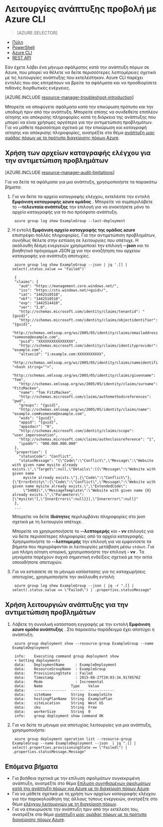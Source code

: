 <properties
   pageTitle="Προβολή λειτουργίες ανάπτυξης με Azure CLI | Microsoft Azure"
   description="Περιγράφει τον τρόπο χρήσης του Azure CLI για τον εντοπισμό θέματα από διαχειριστή πόρων ανάπτυξης."
   services="azure-resource-manager,virtual-machines"
   documentationCenter=""
   tags="top-support-issue"
   authors="tfitzmac"
   manager="timlt"
   editor="tysonn"/>

<tags
   ms.service="azure-resource-manager"
   ms.devlang="na"
   ms.topic="article"
   ms.tgt_pltfrm="vm-multiple"
   ms.workload="infrastructure"
   ms.date="08/15/2016"
   ms.author="tomfitz"/>

# <a name="view-deployment-operations-with-azure-cli"></a>Λειτουργίες ανάπτυξης προβολή με Azure CLI

> [AZURE.SELECTOR]
- [Πύλη](resource-manager-troubleshoot-deployments-portal.md)
- [PowerShell](resource-manager-troubleshoot-deployments-powershell.md)
- [Azure CLI](resource-manager-troubleshoot-deployments-cli.md)
- [REST API](resource-manager-troubleshoot-deployments-rest.md)

Εάν έχετε λάβει ένα μήνυμα σφάλματος κατά την ανάπτυξη πόρων σε Azure, που μπορεί να θέλετε να δείτε περισσότερες λεπτομέρειες σχετικά με τις λειτουργίες ανάπτυξης που εκτελέστηκαν. Azure CLI παρέχει εντολές που σας επιτρέπουν να βρείτε τα σφάλματα και να προσδιορίσετε πιθανές διορθωτικές ενέργειες.

[AZURE.INCLUDE [resource-manager-troubleshoot-introduction](../includes/resource-manager-troubleshoot-introduction.md)]

Μπορείτε να αποφύγετε σφάλματα κατά την επικύρωση πρότυπο και την υποδομή πριν από την ανάπτυξη. Μπορείτε επίσης να συνδεθείτε επιπλέον αίτησης και απόκρισης πληροφορίες κατά τη διάρκεια της ανάπτυξης που μπορεί να είναι χρήσιμες αργότερα για την αντιμετώπιση προβλημάτων. Για να μάθετε περισσότερα σχετικά με την επικύρωση και καταγραφή αίτησης και απόκρισης πληροφορίες, ανατρέξτε στο θέμα [ανάπτυξη μιας ομάδας πόρων με το πρότυπο διαχείρισης πόρων Azure](resource-group-template-deploy-cli.md).

## <a name="use-audit-logs-to-troubleshoot"></a>Χρήση των αρχείων καταγραφής ελέγχου για την αντιμετώπιση προβλημάτων

[AZURE.INCLUDE [resource-manager-audit-limitations](../includes/resource-manager-audit-limitations.md)]

Για να δείτε τα σφάλματα για μια ανάπτυξη, χρησιμοποιήστε τα παρακάτω βήματα:

1. Για να δείτε τα αρχεία καταγραφής ελέγχου, εκτελέστε την εντολή **Εμφάνιση καταγραφής azure ομάδας** . Μπορείτε να συμπεριλάβετε το **--τελευταία ανάπτυξης** την επιλογή για να ανακτήσετε μόνο το αρχείο καταγραφής για το πιο πρόσφατο ανάπτυξη.

        azure group log show ExampleGroup --last-deployment

2. Η εντολή **Εμφάνιση αρχείο καταγραφής της ομάδας azure** επιστρέφει πολλές πληροφορίες. Για την αντιμετώπιση προβλημάτων, συνήθως θέλετε στην εστίαση σε λειτουργίες που απέτυχε. Η ακόλουθη δέσμη ενεργειών χρησιμοποιεί την επιλογή **--json** και το βοηθητικό πρόγραμμα JSON [jq](https://stedolan.github.io/jq/) για την αναζήτηση του αρχείου καταγραφής για ανάπτυξη αποτυχίες.

        azure group log show ExampleGroup --json | jq '.[] | select(.status.value == "Failed")'
        
        {
        "claims": {
          "aud": "https://management.core.windows.net/",
          "iss": "https://sts.windows.net/<guid>/",
          "iat": "1442510510",
          "nbf": "1442510510",
          "exp": "1442514410",
          "ver": "1.0",
          "http://schemas.microsoft.com/identity/claims/tenantid": "{guid}",
          "http://schemas.microsoft.com/identity/claims/objectidentifier": "{guid}",
          "http://schemas.xmlsoap.org/ws/2005/05/identity/claims/emailaddress": "someone@example.com",
          "puid": "XXXXXXXXXXXXXXXX",
          "http://schemas.microsoft.com/identity/claims/identityprovider": "example.com",
          "altsecid": "1:example.com:XXXXXXXXXXX",
          "http://schemas.xmlsoap.org/ws/2005/05/identity/claims/nameidentifier": "<hash string="">",
          "http://schemas.xmlsoap.org/ws/2005/05/identity/claims/givenname": "Tom",
          "http://schemas.xmlsoap.org/ws/2005/05/identity/claims/surname": "FitzMacken",
          "name": "Tom FitzMacken",
          "http://schemas.microsoft.com/claims/authnmethodsreferences": "pwd",
          "groups": "{guid}",
          "http://schemas.xmlsoap.org/ws/2005/05/identity/claims/name": "example.com#someone@example.com",
          "wids": "{guid}",
          "appid": "{guid}",
          "appidacr": "0",
          "http://schemas.microsoft.com/identity/claims/scope": "user_impersonation",
          "http://schemas.microsoft.com/claims/authnclassreference": "1",
          "ipaddr": "000.000.000.000"
        },
        "properties": {
          "statusCode": "Conflict",
          "statusMessage": "{\"Code\":\"Conflict\",\"Message\":\"Website with given name mysite already exists.\",\"Target\":null,\"Details\":[{\"Message\":\"Website with given name
            mysite already exists.\"},{\"Code\":\"Conflict\"},{\"ErrorEntity\":{\"Code\":\"Conflict\",\"Message\":\"Website with given name mysite already exists.\",\"ExtendedCode\":
            \"54001\",\"MessageTemplate\":\"Website with given name {0} already exists.\",\"Parameters\":[\"mysite\"],\"InnerErrors\":null}}],\"Innererror\":null}"
        },
        ...

    Μπορείτε να δείτε **Ιδιότητες** περιλαμβάνει πληροφορίες στο json σχετικά με τη λειτουργία απέτυχε.

    Μπορείτε να χρησιμοποιήσετε το **--λεπτομερής** και **- vv** επιλογές για να δείτε περισσότερες πληροφορίες από τα αρχεία καταγραφής.  Χρησιμοποιήστε το **--λεπτομερής** την επιλογή για να εμφανίσετε τα βήματα που περιγράφονται οι λειτουργίες μετάβαση μέσω `stdout`. Για μια πλήρη αίτηση ιστορικό, χρησιμοποιήστε την επιλογή **- vv** . Τα μηνύματα παρέχουν συχνά σημαντική ενδείξεις σχετικά με την αιτία οποιαδήποτε αποτυχιών.

3. Για να εστιάσετε σε το μήνυμα κατάστασης για τις καταχωρήσεις αποτυχίας, χρησιμοποιήστε την ακόλουθη εντολή:

        azure group log show ExampleGroup --json | jq -r ".[] | select(.status.value == \"Failed\") | .properties.statusMessage"


## <a name="use-deployment-operations-to-troubleshoot"></a>Χρήση λειτουργιών ανάπτυξης για την αντιμετώπιση προβλημάτων

1. Λάβετε τη συνολική κατάσταση εγγραφής με την εντολή **Εμφάνιση azure ομάδα ανάπτυξης** . Στο παρακάτω παράδειγμα έχει αποτύχει η ανάπτυξη.

        azure group deployment show --resource-group ExampleGroup --name ExampleDeployment
        
        info:    Executing command group deployment show
        + Getting deployments
        data:    DeploymentName     : ExampleDeployment
        data:    ResourceGroupName  : ExampleGroup
        data:    ProvisioningState  : Failed
        data:    Timestamp          : 2015-08-27T20:03:34.9178576Z
        data:    Mode               : Incremental
        data:    Name             Type    Value
        data:    ---------------  ------  ------------
        data:    siteName         String  ExampleSite
        data:    hostingPlanName  String  ExamplePlan
        data:    siteLocation     String  West US
        data:    sku              String  Free
        data:    workerSize       String  0
        info:    group deployment show command OK

2. Για να δείτε το μήνυμα για αποτυχίας λειτουργίες για μια ανάπτυξη, χρησιμοποιήστε:

        azure group deployment operation list --resource-group ExampleGroup --name ExampleDeployment --json  | jq ".[] | select(.properties.provisioningState == \"Failed\") | .properties.statusMessage.Message"


## <a name="next-steps"></a>Επόμενα βήματα

- Για βοήθεια σχετικά με την επίλυση σφαλμάτων συγκεκριμένη ανάπτυξη, ανατρέξτε στο θέμα [Επίλυση συνηθισμένων σφαλμάτων κατά την ανάπτυξη πόρων για Azure με τη διαχείριση πόρων Azure](resource-manager-common-deployment-errors.md).
- Για να μάθετε σχετικά με τη χρήση των αρχείων καταγραφής ελέγχου για την παρακολούθηση της άλλους τύπους ενεργειών, ανατρέξτε στο θέμα [ελέγχου λειτουργιών με τη διαχείριση πόρων](resource-group-audit.md).
- Για να επικυρώσετε την ανάπτυξη πριν από την εκτέλεση του, ανατρέξτε στο θέμα [ανάπτυξη μιας ομάδας πόρων με το πρότυπο διαχείρισης πόρων Azure](resource-group-template-deploy.md).
